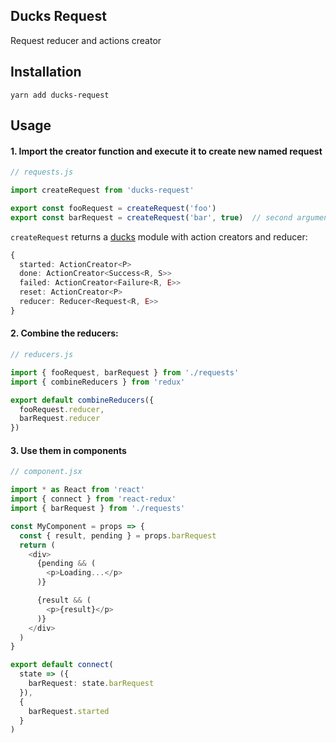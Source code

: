 Ducks Request
-----

Request reducer and actions creator


## Installation

```
yarn add ducks-request
```

## Usage

#### 1. Import the creator function and execute it to create new named request

```typescript
// requests.js

import createRequest from 'ducks-request'

export const fooRequest = createRequest('foo')
export const barRequest = createRequest('bar', true)  // second argument `true` will preserve the request result in the reducer
```

`createRequest` returns a [ducks](https://github.com/erikras/ducks-modular-redux) module with action creators and reducer:

```typescript
{
  started: ActionCreator<P>
  done: ActionCreator<Success<R, S>>
  failed: ActionCreator<Failure<R, E>>
  reset: ActionCreator<P>
  reducer: Reducer<Request<R, E>>
}
```

#### 2. Combine the reducers:

```typescript
// reducers.js

import { fooRequest, barRequest } from './requests'
import { combineReducers } from 'redux'

export default combineReducers({
  fooRequest.reducer,
  barRequest.reducer
})
```

#### 3. Use them in components

```typescript
// component.jsx

import * as React from 'react'
import { connect } from 'react-redux'
import { barRequest } from './requests'

const MyComponent = props => {
  const { result, pending } = props.barRequest
  return (
    <div>
      {pending && (
        <p>Loading...</p>
      )}

      {result && (
        <p>{result}</p>
      )}
    </div>
  )
}

export default connect(
  state => ({
    barRequest: state.barRequest
  }),
  {
    barRequest.started
  }
)
```
